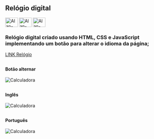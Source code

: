 ## Relógio digital

<div style="display: inline_block">
  <img align="center" title="HTML5" alt="Alan-HTML" height="30" width="40" src="https://xesque.rocketseat.dev/platform/tech/html5.svg">
  <img align="center" title="CSS3" alt="Alan-CSS" height="30" width="40" src="https://xesque.rocketseat.dev/platform/tech/css3.svg">  
  <img align="center" title="JavaScript" alt="Alan-Js" height="30" width="40" src="https://xesque.rocketseat.dev/platform/tech/javascript.svg"> 
  </div>
  
### Relógio digital criado usando HTML, CSS e JavaScript implementando um botão para alterar o idioma da página;

<a target="_blank" href="https://mydigitalwatch.netlify.app/index.html">LINK Relógio</a>

##
#### Botão alternar
<div>
 <img align="center" title="Calculadora" alt="Calculadora" src="https://i.imgur.com/hovMmrF.png">
  </div>

##
#### Inglês
<div>
 <img align="center" title="Calculadora" alt="Calculadora" src="https://i.imgur.com/BdVpePt.png">
  </div>
  
  ##
  #### Português
  <div>
 <img align="center" title="Calculadora" alt="Calculadora" src="https://i.imgur.com/ZiZzBNM.png">
  </div>
